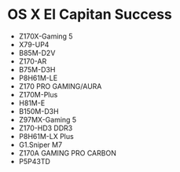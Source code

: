 # OS X El Capitan Success
- Z170X-Gaming 5
- X79-UP4
- B85M-D2V
- Z170-AR
- B75M-D3H
- P8H61M-LE
- Z170 PRO GAMING/AURA
- Z170M-Plus
- H81M-E
- B150M-D3H
- Z97MX-Gaming 5
- Z170-HD3 DDR3
- P8H61M-LX Plus
- G1.Sniper M7
- Z170A GAMING PRO CARBON
- P5P43TD